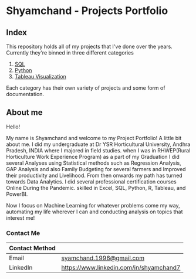 # Shyamchand - Projects Portfolio

## Index

This repository holds all of my projects that I've done over the years. Currently they're binned in three different categories

1. [SQL]()
2. [Python](https://github.com/shyamchand114/Data_Analytics_portfolio/tree/main/Python)
3. [Tableau Visualization](https://github.com/shyamchand114/Data_Analytics_portfolio/tree/main/Data%20visualization)

Each category has their own variety of projects and some form of documentation.

## About me

Hello!

My name is Shyamchand and welcome to my Project Portfolio! A little bit about me. I did my undergraduate at Dr YSR Horticultural University, Andhra Pradesh, INDIA where I majored in field studies. when I was in RHWEP(Rural Horticulture Work Experience Program) as a part of my Graduation I did several Analyses using Statistical methods such as Regression Analysis, GAP Analysis and also Family Budgeting for several farmers and Improved their productivity and Livelihood. From then onwards my path has turned towards Data Analytics. I did several professional certification courses Online During the Pandemic. skilled in Excel, SQL, Python, R, Tableau, and PowerBI.

Now I focus on Machine Learning for whatever problems come my way, automating my life wherever I can and conducting analysis on topics that interest me!

### Contact Me

| Contact Method |  |
| --- | --- |
| Email | syamchand.1996@gmail.com |
| LinkedIn | https://www.linkedin.com/in/shyamchand7 |
